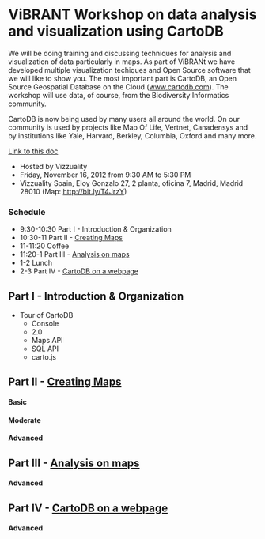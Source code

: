 ViBRANT Workshop on data analysis and visualization using CartoDB
== 

We will be doing training and discussing techniques for analysis and visualization of data particularly in maps. As part of ViBRANt we have developed multiple visualization techiques and Open Source software that we will like to show you. The most important part is CartoDB, an Open Source Geospatial Database on the Cloud (www.cartodb.com). The workshop will use data, of course, from the Biodiversity Informatics community.

CartoDB is now being used by many users all around the world. On our community is used by projects like Map Of Life, Vertnet, Canadensys and by institutions like Yale, Harvard, Berkley, Columbia, Oxford and many more.

[Link to this doc](http://bit.ly/S2jQpH)

 * Hosted by Vizzuality
 * Friday, November 16, 2012 from 9:30 AM to 5:30 PM
 * Vizzuality Spain, Eloy Gonzalo 27, 2 planta, oficina 7, Madrid, Madrid 28010 (Map: http://bit.ly/T4JrzY)

### Schedule

 * 9:30-10:30 Part I - Introduction & Organization
 * 10:30-11 Part II - [Creating Maps](/Vizzuality/CartoDB-Tutorials/tree/master/vibrant/Part_II_Creating_Maps.md)
 * 11-11:20 Coffee
 * 11:20-1 Part III - [Analysis on maps](/Vizzuality/CartoDB-Tutorials/tree/master/vibrant/Part_III_Analysis_on_maps.md)
 * 1-2 Lunch
 * 2-3 Part IV - [CartoDB on a webpage](/Vizzuality/CartoDB-Tutorials/tree/master/vibrant/Part_IV_CartoDB_on_a_webpage.md)

## Part I - Introduction & Organization

 * Tour of CartoDB
   * Console
   * 2.0
   * Maps API
   * SQL API
   * carto.js

## Part II - [Creating Maps](/Vizzuality/CartoDB-Tutorials/tree/master/vibrant/Part_II_Creating_Maps.md)

#### Basic

#### Moderate

#### Advanced

## Part III - [Analysis on maps](/Vizzuality/CartoDB-Tutorials/tree/master/vibrant/Part_III_Analysis_on_maps.md)

#### Advanced

## Part IV - [CartoDB on a webpage](/Vizzuality/CartoDB-Tutorials/tree/master/vibrant/Part_IV_CartoDB_on_a_webpage.md)

#### Advanced











